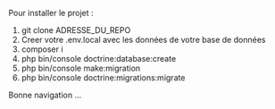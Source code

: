 Pour installer le projet :

1. git clone ADRESSE_DU_REPO
2. Creer votre .env.local avec les données de votre base de données
3. composer i
4. php bin/console doctrine:database:create
5. php bin/console make:migration
6. php bin/console doctrine:migrations:migrate

Bonne navigation ...
